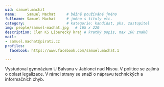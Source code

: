 ```yaml
---
uid: samuel.machat
name:     Samuel Machat  	# běžně používáné jméno
fullname: Samuel Machat  	# jméno s tituly etc.
category:                 	# kategorie: kandidat, pks, zastupitel
img: people/samuel-machat.jpg   # 165 x 220
description: Člen KS Liberecký kraj # kratký popis, max 160 znaků
mail:
- samuel.machat@pirati.cz
profiles:
  facebook: https://www.facebook.com/samuel.machat.1

---
```


Vystudoval gymnázium U Balvanu v Jablonci nad Nisou.
V politice se zajímá o oblast legalizace. V rámci strany se snaží o nápravu technických a informačních chyb. 

